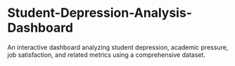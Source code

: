 # Student-Depression-Analysis-Dashboard
An interactive dashboard analyzing student depression, academic pressure, job satisfaction, and related metrics using a comprehensive dataset.
